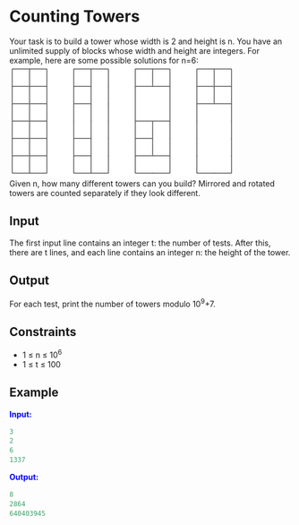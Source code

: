 # Counting Towers

Your task is to build a tower whose width is 2 and height is n. You have an unlimited supply of blocks whose width and height are integers.
For example, here are some possible solutions for n=6:  
![](torni.png)  
Given n, how many different towers can you build? Mirrored and rotated towers are counted separately if they look different.  

## Input
The first input line contains an integer t: the number of tests.
After this, there are t lines, and each line contains an integer n: the height of the tower.  

## Output

For each test, print the number of towers modulo 10<sup>9</sup>+7.

## Constraints

- 1 &le; n &le; 10<sup>6</sup>
- 1 &le; t &le; 100

## Example
<font color="blue">**Input:**</font>
```c++
3
2
6
1337
```
<font color="blue">**Output:**</font>
```c++
8
2864
640403945
``` 